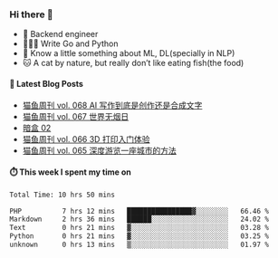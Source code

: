 ### Hi there 👋

- 🔧 Backend engineer
- 👨🏻‍💻 Write Go and Python
- 🔭 Know a little something about ML, DL(specially in NLP)
- 🐱 A cat by nature, but really don’t like eating fish(the food)

#### 📖 Latest Blog Posts
<!-- BLOG-POST-LIST:START -->
- [猫鱼周刊 vol. 068 AI 写作到底是创作还是合成文字](https://ameow.xyz/archives/weekly-068)
- [猫鱼周刊 vol. 067 世界无烟日](https://ameow.xyz/archives/weekly-067)
- [暗盒 02](https://ameow.xyz/archives/film-roll-02)
- [猫鱼周刊 vol. 066 3D 打印入门体验](https://ameow.xyz/archives/weekly-066)
- [猫鱼周刊 vol. 065 深度游览一座城市的方法](https://ameow.xyz/archives/weekly-065)
<!-- BLOG-POST-LIST:END -->

#### ⏱️ This week I spent my time on
<!--START_SECTION:waka-->

```txt
Total Time: 10 hrs 50 mins

PHP          7 hrs 12 mins   ████████████████▓░░░░░░░░   66.46 %
Markdown     2 hrs 36 mins   ██████░░░░░░░░░░░░░░░░░░░   24.02 %
Text         0 hrs 21 mins   ▓░░░░░░░░░░░░░░░░░░░░░░░░   03.28 %
Python       0 hrs 21 mins   ▓░░░░░░░░░░░░░░░░░░░░░░░░   03.25 %
unknown      0 hrs 13 mins   ▒░░░░░░░░░░░░░░░░░░░░░░░░   01.97 %
```

<!--END_SECTION:waka-->

<!--
**LeslieLeung/LeslieLeung** is a ✨ _special_ ✨ repository because its `README.md` (this file) appears on your GitHub profile.

Here are some ideas to get you started:

- 🔭 I’m currently working on ...
- 🌱 I’m currently learning ...
- 👯 I’m looking to collaborate on ...
- 🤔 I’m looking for help with ...
- 💬 Ask me about ...
- 📫 How to reach me: ...
- 😄 Pronouns: ...
- ⚡ Fun fact: ...
-->
